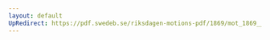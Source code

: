 ```yaml
---
layout: default
UpRedirect: https://pdf.swedeb.se/riksdagen-motions-pdf/1869/mot_1869__ak__00145.pdf
---
```


